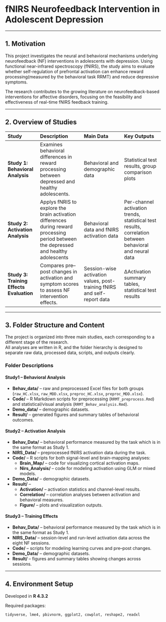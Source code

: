 # fNIRS Neurofeedback Intervention in Adolescent Depression

---

## 1. Motivation
This project investigates the neural and behavioral mechanisms underlying neurofeedback (NF) interventions in adolescents with depression. Using functional near-infrared spectroscopy (fNIRS), the study aims to evaluate whether self-regulation of prefrontal activation can enhance reward processing(measured by the behavioral task RRMT) and reduce depressive symptoms.

The research contributes to the growing literature on neurofeedback-based interventions for affective disorders, focusing on the feasibility and effectiveness of real-time fNIRS feedback training.

---

## 2. Overview of Studies

| Study | Description | Main Data | Key Outputs |
|:------|:-------------|:-----------|:-------------|
| **Study 1: Behavioral Analysis** | Examines behavioral differences in reward processing between depressed and healthy adolescents. | Behavioral and demographic data | Statistical test results, group comparison plots |
| **Study 2: Activation Analysis** | Applys fNRIS to explore the brain activation differences during reward processing period between the depressed and healthy adolescents | Behavioral data and fNIRS activation data | Per-channel activation trends, statistical test results, correlation between behavioral and neural data|
| **Study 3: Training Effects Evaluation** | Compares pre–post changes in activation and symptom scores to assess NF intervention effects. | Session-wise activation values, post-training fNIRS and self-report data | ΔActivation summary tables, statistical test results |

---

## 3. Folder Structure and Content

The project is organized into three main studies, each corresponding to a different stage of the research.  
All analyses are written in R, and the folder hierarchy is designed to separate raw data, processed data, scripts, and outputs clearly.

### Folder Descriptions
#### **Study1 – Behavioral Analysis**
- **Behav_data/** – raw and preprocessed Excel files for both groups (`raw_HC.xlsx`, `raw_MDD.xlsx`, `preproc_HC.xlsx`, `preproc_MDD.xlsx`).  
- **Code/** – R Markdown scripts for preprocessing (`RRMT_preprocess.Rmd`) and statistical/visual analysis (`RRMT_Behav_analysis.Rmd`).  
- **Demo_data/** – demographic datasets.  
- **Result/** – generated figures and summary tables of behavioral outcomes.

#### **Study2 – Activation Analysis**
- **Behav_Data/** – behavioral performance measured by the task which is in the same format as Study 1.  
- **NIRS_Data/** – preprocessed fNIRS activation data during the task.  
- **Code/** – R scripts for both signal-level and brain-mapping analyses:
  - **Brain_Map/** – code for visualizing cortical activation maps.  
  - **Nirs_Analysis/** – code for modeling activation using GLM or mixed models.  
- **Demo_Data/** – demographic datasets. 
- **Result/** –  
  - **Activation/** – activation statistics and channel-level results.  
  - **Correlation/** – correlation analyses between activation and behavioral measures.  
  - **Figure/** – plots and visualization outputs.

#### **Study3 – Training Effects**
- **Behav_Data/** – behavioral performance measured by the task which is in the same format as Study 1. 
- **NIRS_Data/** – session-level and run-level activation data across the eight NF sessions. 
- **Code/** – scripts for modeling learning curves and pre–post changes.  
- **Demo_Data/** – demographic datasets. 
- **Result/** – figures and summary tables showing changes across sessions.

---

## 4. Environment Setup
Developed in **R 4.3.2**

Required packages:
```r
tidyverse, lme4, pbivnorm, ggplot2, cowplot, reshape2, readxl



